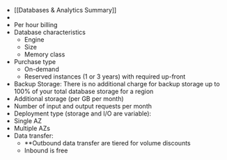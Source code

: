 - [[Databases & Analytics Summary]]
- 
- Per hour billing
- Database characteristics
	- Engine
	- Size
	- Memory class
- Purchase type
	- On-demand
	- Reserved instances (1 or 3 years) with required up-front
- Backup Storage: There is no additional charge for backup storage up to 100% of your total database storage for a region
- Additional storage (per GB per month)
- Number of input and output requests per month
- Deployment type (storage and I/O are variable):
- Single AZ
- Multiple AZs
- Data transfer:
	- **Outbound data transfer are tiered for volume discounts
	- Inbound is free